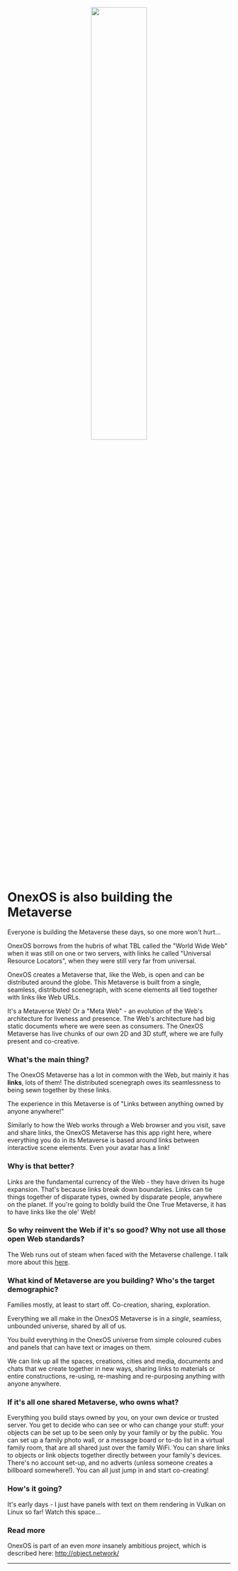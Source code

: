 <p align="center"><img width="50%" src="http://object.network/object-network-logo.png" /></p>

# OnexOS is also building the Metaverse

Everyone is building the Metaverse these days, so one more won't hurt...

OnexOS borrows from the hubris of what TBL called the "World Wide Web" when it was still
on one or two servers, with links he called "Universal Resource Locators", when they
were still very far from universal.

OnexOS creates a Metaverse that, like the Web, is open and can be distributed around the
globe. This Metaverse is built from a single, seamless, distributed scenegraph, with
scene elements all tied together with links like Web URLs.

It's a Metaverse Web! Or a "Meta Web" - an evolution of the Web's architecture for
liveness and presence. The Web's architecture had big static documents where we were
seen as consumers. The OnexOS Metaverse has live chunks of our own 2D and 3D stuff,
where we are fully present and co-creative.

### What's the main thing?

The OnexOS Metaverse has a lot in common with the Web, but mainly it has <b>links</b>,
lots of them! The distributed scenegraph owes its seamlessness to being sewn together by
these links.

The experience in this Metaverse is of "Links between anything owned by anyone anywhere!"

Similarly to how the Web works through a Web browser and you visit, save and share
links, the OnexOS Metaverse has this app right here, where everything you do in its
Metaverse is based around links between interactive scene elements. Even your avatar has
a link!

### Why is that better?

Links are the fundamental currency of the Web - they have driven its huge expansion.
That's because links break down boundaries. Links can tie things together of disparate
types, owned by disparate people, anywhere on the planet. If you're going to boldly
build the One True Metaverse, it has to have links like the ole' Web!

### So why reinvent the Web if it's so good? Why not use all those open Web standards?

The Web runs out of steam when faced with the Metaverse challenge. I talk more about
this <a href="http://object.network/other-open-metaverses.html">here</a>.

### What kind of Metaverse are you building? Who's the target demographic?

Families mostly, at least to start off. Co-creation, sharing, exploration.

Everything we all make in the OnexOS Metaverse is in a *single*, seamless, unbounded
universe, shared by all of us.

You build everything in the OnexOS universe from simple coloured cubes and panels that
can have text or images on them.

We can link up all the spaces, creations, cities and media, documents and chats that we
create together in new ways, sharing links to materials or entire constructions,
re-using, re-mashing and re-purposing anything with anyone anywhere.

### If it's all one shared Metaverse, who owns what?

Everything you build stays owned by you, on your own device or trusted server. You get
to decide who can see or who can change your stuff: your objects can be set up to be
seen only by your family or by the public. You can set up a family photo wall, or a
message board or to-do list in a virtual family room, that are all shared just over the
family WiFi. You can share links to objects or link objects together directly between
your family's devices.  There's no account set-up, and no adverts (unless someone
creates a billboard somewhere!). You can all just jump in and start co-creating!

### How's it going?

It's early days - I just have panels with text on them rendering in Vulkan on Linux so
far! Watch this space...

### Read more

OnexOS is part of an even *more* insanely ambitious project, which is described
here: http://object.network/

____________________________________


